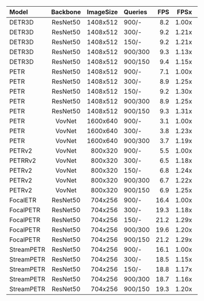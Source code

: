 Model      | Backbone | ImageSize | Queries | FPS | FPSx | mAP | NDS | mATE | mASE  | mAOE  | mAVE | mAAE
:----------|:--------:|----------:|:--------|-----:|-----:|-----------|-----------|-----------|-----------|-----------|-----------|-----------
DETR3D | ResNet50 | 1408x512 | 900/- | 8.2 | 1.00x | 24.63% | 0.3054 | 0.9534 | 0.2867 | 0.7005 | 0.9959 | 0.2417
DETR3D | ResNet50 | 1408x512 | 300/- | 9.2 | 1.21x | 23.43% | 0.2953 | 0.9851 | 0.2865 | 0.7189 | 0.9667 | 0.2613
DETR3D | ResNet50 | 1408x512 | 150/- | 9.2 | 1.21x | 20.55% | 0.2694 | 1.0045 | 0.2925 | 0.7426 | 1.1308 | 0.2981
DETR3D | ResNet50 | 1408x512 | 900/300 | 9.3 | 1.13x | 24.78% | 0.3234 | 0.9404 | 0.2789 | 0.6139 | 0.9397 | 0.2326
DETR3D | ResNet50 | 1408x512 | 900/150 | 9.4 | 1.15x | 22.63% | 0.3015 | 0.9713 | 0.2813 | 0.6444 | 0.9919 | 0.2276
PETR       | ResNet50 | 1408x512  | 900/-   | 7.1 | 1.00x | 31.74% | 0.3668 | 0.8395 | 0.2797 | 0.6153 | 0.9522 | 0.2322
PETR | ResNet50 | 1408x512 | 300/- | 8.9 | 1.25x | 31.19% | 0.3536 | 0.8449 | 0.2872 | 0.6156 | 1.0673 | 0.2762
PETR | ResNet50 | 1408x512 | 150/- | 9.2 | 1.30x | 28.37% | 0.3158 | 0.8664 | 0.2899 | 0.7340 | 1.1074 | 0.3706
PETR       | ResNet50 | 1408x512  | 900/300 | 8.9 | 1.25x | 31.75% | 0.3644 | 0.8336 | 0.2802 | 0.6028 | 0.9878 |0.2393
PETR       | ResNet50 | 1408x512  | 900/150 | 9.3 | 1.31x | 30.52% | 0.3671 | 0.8237 | 0.2792 | 0.5804 | 0.9441 |0.2282
PETR       | VovNet   | 1600x640  | 900/-   |  3.1 | 1.00x | 40.45% | 0.4517 | 0.7282 | 0.2706 | 0.4482 | 0.8404 |0.2179
PETR | VovNet | 1600x640 | 300/- | 3.8 | 1.23x | 38.98% | 0.4279 | 0.7636 | 0.2732 | 0.4820 | 0.9198 | 0.2315
PETR       | VovNet   | 1600x640  | 900/300 |  3.7 | 1.19x| 40.04% | 0.4507 | 0.7278 | 0.2723 | 0.4383 | 0.8451 |0.2110
PETRv2     | VovNet   | 800x320   | 900/-   |  5.5 | 1.00x | 40.46% | 0.4949 | 0.7374 | 0.2693 | 0.4636 | 0.4162 |0.1967
PETRRv2 | VovNet | 800x320 | 300/- | 6.5 | 1.18x | 39.19% | 0.4863 | 0.7595 | 0.2678 | 0.4416 | 0.4360 |0.1916
PETRv2 | VovNet | 800x320 | 150/- | 6.8 | 1.24x | 38.00% | 0.4709 | 0.7710 | 0.2760 | 0.4773 | 0.4652 |0.2013
PETRv2     | VovNet   | 800x320   | 900/300 | 6.7 | 1.22x | 40.26% | 0.4944 | 0.7383 | 0.2701 | 0.4542 | 0.4146 |0.1916
PETRv2     | VovNet   | 800x320   | 900/150 | 6.9 | 1.25x | 39.16% | 0.4919 | 0.7385 | 0.2702 | 0.4271 | 0.4135 |0.1898
FocalETR   | ResNet50 | 704x256   | 900/-   | 16.4 | 1.00x | 32.44% | 0.3752 | 0.7458 | 0.2778 | 0.6489 | 0.9458 |0.2522
FocalPETR | ResNet50 | 704x256 | 300/- | 19.3 | 1.18x | 31.59% | 0.3524 | 0.7594 | 0.2838 | 0.7154 | 1.0432 |0.2973
FocalPETR | ResNet50 | 704x256 | 150/- | 21.2 | 1.29x | 27.78% | 0.3071 | 0.8276 | 0.2868 | 0.7863 | 1.2156 |0.4178
FocalPETR   | ResNet50 | 704x256   | 900/300 | 19.6 | 1.20x| 33.17% | 0.3925 | 0.7446 | 0.2800 | 0.6265 | 0.8619 |0.2203
FocalPETR   | ResNet50 | 704x256   | 900/150 | 21.2 | 1.29x| 31.81% | 0.3834 | 0.7563 | 0.2829 | 0.6119 | 0.8792 |0.2259
StreamPETR | ResNet50 | 704x256   | 900/-   | 16.1 | 1.00x | 37.83% | 0.4734 | 0.6961 | 0.2822 | 0.6846 | 0.2856 |0.2084
StreamPETR | ResNet50 | 704x256 | 300/- | 18.5 | 1.15x | 33.62% | 0.4429 | 0.7305 | 0.2837 | 0.6800 | 0.3333 |0.2251
StreamPETR | ResNet50 | 704x256 | 150/- | 18.8 | 1.17x | 26.46% | 0.3763 | 0.8195 | 0.2921 | 0.8135 | 0.3998 |0.2353
StreamPETR | ResNet50 | 704x256   | 900/300 | 18.7 | 1.16x| 39.42% | 0.4941 | 0.6766 | 0.2711 | 0.5799 | 0.2780 |0.2136
StreamPETR | ResNet50 | 704x256   | 900/150 | 19.3 | 1.20x| 36.94% | 0.4633 | 0.6989 | 0.2749 | 0.6226 | 0.3124 |0.2050
